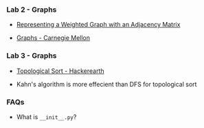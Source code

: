 ### Lab 2 - Graphs
- [Representing a Weighted Graph with an Adjacency Matrix](https://reginafurness.medium.com/representing-a-weighted-graph-with-an-adjacency-matrix-in-javascript-8a803bfbc36f)

- [Graphs - Carnegie Mellon](https://www.cs.cmu.edu/~15110-s20/slides/week9-2-graphs.pdf)

### Lab 3 - Graphs
- [Topological Sort - Hackerearth](https://www.hackerearth.com/practice/algorithms/graphs/topological-sort/tutorial/)

- Kahn's algorithm is more effecient than DFS for topological sort

### FAQs
- What is `__init__.py`?
